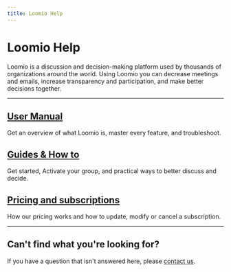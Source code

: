 ```yaml
---
title: Loomio Help
---
```

# Loomio Help

Loomio is a discussion and decision-making platform used by thousands of organizations around the world. Using Loomio you can decrease meetings and emails, increase transparency and participation, and make better decisions together.

***
## [User Manual](user_manual)
Get an overview of what Loomio is, master every feature, and troubleshoot.

## [Guides & How to](guides)
Get started, Activate your group, and practical ways to better discuss and decide.

## [Pricing and subscriptions](subscriptions)
How our pricing works and how to update, modify or cancel a subscription.

***

## Can't find what you're looking for?

If you have a question that isn't answered here, please [contact us](https://www.loomio.org/contact).
